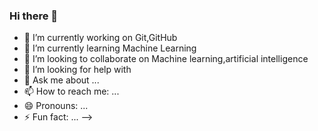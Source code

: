 ### Hi there 👋


- 🔭 I’m currently working on Git,GitHub
- 🌱 I’m currently learning Machine Learning
- 👯 I’m looking to collaborate on Machine learning,artificial intelligence
- 🤔 I’m looking for help with 
- 💬 Ask me about ...
- 📫 How to reach me: ...
- 😄 Pronouns: ...
- ⚡ Fun fact: ...
-->
